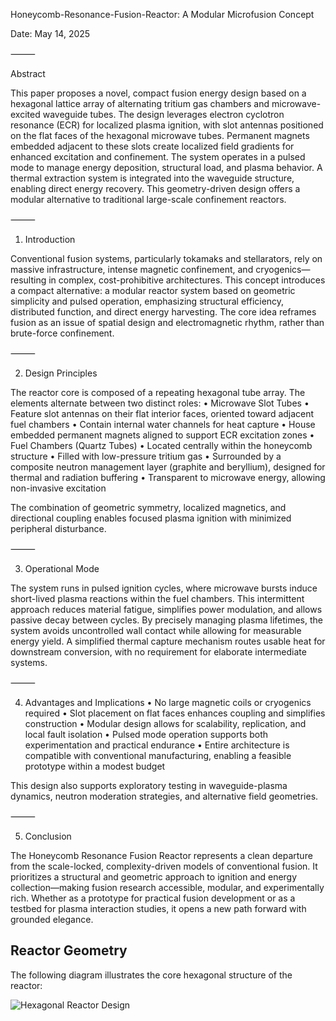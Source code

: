 Honeycomb-Resonance-Fusion-Reactor: A Modular Microfusion Concept

Date: May 14, 2025

⸻

Abstract

This paper proposes a novel, compact fusion energy design based on a hexagonal lattice array of alternating tritium gas chambers and microwave-excited waveguide tubes. The design leverages electron cyclotron resonance (ECR) for localized plasma ignition, with slot antennas positioned on the flat faces of the hexagonal microwave tubes. Permanent magnets embedded adjacent to these slots create localized field gradients for enhanced excitation and confinement. The system operates in a pulsed mode to manage energy deposition, structural load, and plasma behavior. A thermal extraction system is integrated into the waveguide structure, enabling direct energy recovery. This geometry-driven design offers a modular alternative to traditional large-scale confinement reactors.

⸻

1. Introduction

Conventional fusion systems, particularly tokamaks and stellarators, rely on massive infrastructure, intense magnetic confinement, and cryogenics—resulting in complex, cost-prohibitive architectures. This concept introduces a compact alternative: a modular reactor system based on geometric simplicity and pulsed operation, emphasizing structural efficiency, distributed function, and direct energy harvesting. The core idea reframes fusion as an issue of spatial design and electromagnetic rhythm, rather than brute-force confinement.

⸻

2. Design Principles

The reactor core is composed of a repeating hexagonal tube array. The elements alternate between two distinct roles:
	•	Microwave Slot Tubes
	•	Feature slot antennas on their flat interior faces, oriented toward adjacent fuel chambers
	•	Contain internal water channels for heat capture
	•	House embedded permanent magnets aligned to support ECR excitation zones
	•	Fuel Chambers (Quartz Tubes)
	•	Located centrally within the honeycomb structure
	•	Filled with low-pressure tritium gas
	•	Surrounded by a composite neutron management layer (graphite and beryllium), designed for thermal and radiation buffering
	•	Transparent to microwave energy, allowing non-invasive excitation

The combination of geometric symmetry, localized magnetics, and directional coupling enables focused plasma ignition with minimized peripheral disturbance.

⸻

3. Operational Mode

The system runs in pulsed ignition cycles, where microwave bursts induce short-lived plasma reactions within the fuel chambers. This intermittent approach reduces material fatigue, simplifies power modulation, and allows passive decay between cycles. By precisely managing plasma lifetimes, the system avoids uncontrolled wall contact while allowing for measurable energy yield. A simplified thermal capture mechanism routes usable heat for downstream conversion, with no requirement for elaborate intermediate systems.

⸻

4. Advantages and Implications
	•	No large magnetic coils or cryogenics required
	•	Slot placement on flat faces enhances coupling and simplifies construction
	•	Modular design allows for scalability, replication, and local fault isolation
	•	Pulsed mode operation supports both experimentation and practical endurance
	•	Entire architecture is compatible with conventional manufacturing, enabling a feasible prototype within a modest budget

This design also supports exploratory testing in waveguide-plasma dynamics, neutron moderation strategies, and alternative field geometries.

⸻

5. Conclusion

The Honeycomb Resonance Fusion Reactor represents a clean departure from the scale-locked, complexity-driven models of conventional fusion. It prioritizes a structural and geometric approach to ignition and energy collection—making fusion research accessible, modular, and experimentally rich. Whether as a prototype for practical fusion development or as a testbed for plasma interaction studies, it opens a new path forward with grounded elegance.

## Reactor Geometry

The following diagram illustrates the core hexagonal structure of the reactor:

![Hexagonal Reactor Design](IMG_3940.jpeg)
